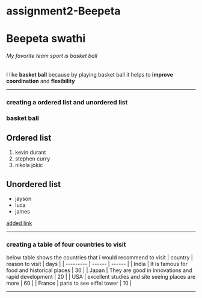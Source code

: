 # assignment2-Beepeta
# Beepeta swathi
###### My favorite team sport is basket ball
I like **basket ball** because by playing basket ball it helps to **improve** **coordination** and **flexibility**

---

### creating a ordered list and unordered list
### basket ball
## Ordered list
1. kevin durant
2. stephen curry
3. nikola jokic

## Unordered list
* jayson
* luca
* james

[added link](AboutMe.md)

---

### creating a table of four countries to visit
below table shows the countries that i would recommend to visit
| country | reason to visit | days |
| --------- | ------ | ------ |
| India | It is famous for food and historical places | 30 |
| Japan | They are good in innovations and rapid development | 20 |
| USA | excellent studies and site seeing places are more | 60 |
| France | paris to see eiffel tower | 10 |

---
